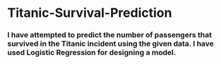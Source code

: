 # Titanic-Survival-Prediction

### I have attempted to predict the number of passengers that survived in the Titanic incident using the given data. I have used Logistic Regression for designing a model. 
